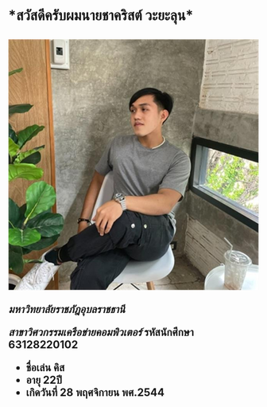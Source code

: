 <h1>*สวัสดีครับผมนายชาคริสต์ วะยะลุน*<h2>

![Link an image.](https://github.com/chakhist/PJ/blob/6d085aeb8abea25241f62ffa0c2fcb39d25f69e2/1.jpg.jpg)
  
 *มหาวิทยาลัยราชภัฎอุบลราชธานี*

*สาขาวิศวกรรมเครือข่ายคอมพิวเตอร์*
__รหัสนักศึกษา 63128220102__

- ชื่อเล่น คิส
- อายุ 22ปี
- เกิดวันที่ 28 พฤศจิกายน พศ.2544

